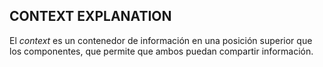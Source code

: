 ## CONTEXT EXPLANATION

El _context_ es un contenedor de información en una posición superior que los componentes,
que permite que ambos puedan compartir información.
